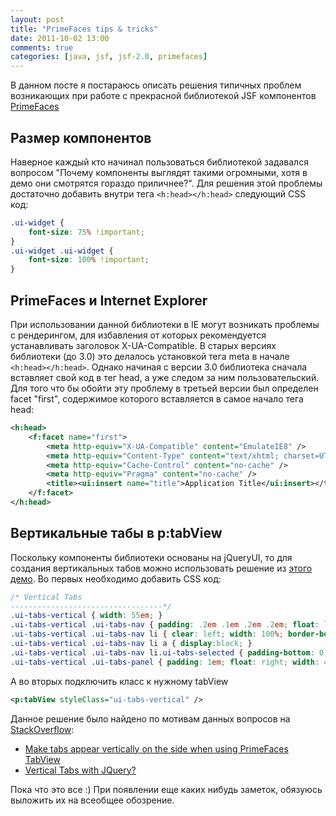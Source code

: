```yaml
---
layout: post
title: "PrimeFaces tips & tricks"
date: 2011-10-02 13:00
comments: true
categories: [java, jsf, jsf-2.0, primefaces]
---
```

В данном посте я постараюсь описать решения типичных проблем возникающих при работе с прекрасной библиотекой JSF компонентов [PrimeFaces](http://primefaces.org)
<!--more-->
## Размер компонентов
Наверное каждый кто начинал пользоваться библиотекой задавался вопросом "Почему компоненты выглядят такими огромными, хотя в демо они смотрятся гораздо приличнее?". Для решения этой проблемы достаточно добавить внутри тега ```<h:head></h:head>``` следующий CSS код:
``` css
.ui-widget {
	font-size: 75% !important;
}
.ui-widget .ui-widget {
	font-size: 100% !important;
}
```

## PrimeFaces и Internet Explorer
При использовании данной библиотеки в IE могут возникать проблемы с рендерингом, для избавления от которых рекомендуется устанавливать заголовок X-UA-Compatible. В старых версиях библиотеки (до 3.0) это делалось установкой тега meta в начале ```<h:head></h:head>```. Однако начиная с версии 3.0 библиотека сначала вставляет свой код в тег head, а уже следом за ним пользовательский. Для того что бы обойти эту проблему в третьей версии был определен facet "first", содержимое которого вставляется в самое начало тега head:
``` xml
<h:head>
	<f:facet name="first">
		<meta http-equiv="X-UA-Compatible" content="EmulateIE8" />
		<meta http-equiv="Content-Type" content="text/xhtml; charset=UTF-8" />
		<meta http-equiv="Cache-Control" content="no-cache" />
		<meta http-equiv="Pragma" content="no-cache" />
		<title><ui:insert name="title">Application Title</ui:insert></title>
	</f:facet>
</h:head>
```

## Вертикальные табы в p:tabView
Поскольку компоненты библиотеки основаны на jQueryUI, то для создания вертикальных табов можно использовать решение из [этого демо](http://jquery-ui.googlecode.com/svn/trunk/demos/tabs/vertical.html). Во первых необходимо добавить CSS код:
``` css
/* Vertical Tabs
----------------------------------*/
.ui-tabs-vertical { width: 55em; }
.ui-tabs-vertical .ui-tabs-nav { padding: .2em .1em .2em .2em; float: left; width: 12em; }
.ui-tabs-vertical .ui-tabs-nav li { clear: left; width: 100%; border-bottom-width: 1px !important; border-right-width: 0 !important; margin: 0 -1px .2em 0; }
.ui-tabs-vertical .ui-tabs-nav li a { display:block; }
.ui-tabs-vertical .ui-tabs-nav li.ui-tabs-selected { padding-bottom: 0; padding-right: .1em; border-right-width: 1px; border-right-width: 1px; }
.ui-tabs-vertical .ui-tabs-panel { padding: 1em; float: right; width: 40em;}
```
А во вторых подключить класс к нужному tabView
``` xml
<p:tabView styleClass="ui-tabs-vertical" />
```
Данное решение было найдено по мотивам данных вопросов на [StackOverflow](http://stackowerflow.com):
*	[Make tabs appear vertically on the side when using PrimeFaces TabView](http://stackoverflow.com/q/6098319/600313)
*	[Vertical Tabs with JQuery?](http://stackoverflow.com/q/773074/600313)

Пока что это все :) При появлении еще каких нибудь заметок, обязуюсь выложить их на всеобщее обозрение.
